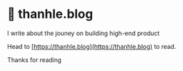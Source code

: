 # 👋 thanhle.blog

I write about the jouney on building high-end product

Head to [https://thanhle.blog](https://thanhle.blog) to read.

Thanks for reading
